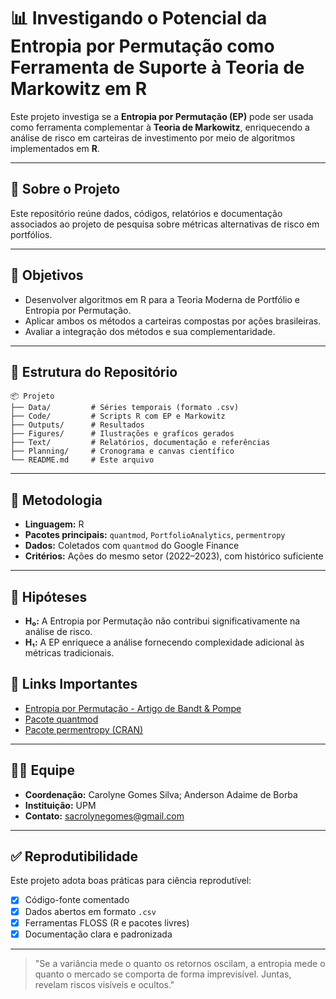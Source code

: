 # 📊 Investigando o Potencial da Entropia por Permutação como Ferramenta de Suporte à Teoria de Markowitz em R

Este projeto investiga se a **Entropia por Permutação (EP)** pode ser usada como ferramenta complementar à **Teoria de Markowitz**, enriquecendo a análise de risco em carteiras de investimento por meio de algoritmos implementados em **R**.

---

## 📌 Sobre o Projeto
Este repositório reúne dados, códigos, relatórios e documentação associados ao projeto de pesquisa sobre métricas alternativas de risco em portfólios.

---

## 🎯 Objetivos
- Desenvolver algoritmos em R para a Teoria Moderna de Portfólio e Entropia por Permutação.
- Aplicar ambos os métodos a carteiras compostas por ações brasileiras.
- Avaliar a integração dos métodos e sua complementaridade.

---

## 📁 Estrutura do Repositório
```
📦 Projeto
├── Data/         # Séries temporais (formato .csv)
├── Code/         # Scripts R com EP e Markowitz
├── Outputs/      # Resultados
├── Figures/      # Ilustrações e grafícos gerados
├── Text/         # Relatórios, documentação e referências
├── Planning/     # Cronograma e canvas científico
└── README.md     # Este arquivo
```

---

## 🔬 Metodologia
- **Linguagem:** R
- **Pacotes principais:** `quantmod`, `PortfolioAnalytics`, `permentropy`
- **Dados:** Coletados com `quantmod` do Google Finance
- **Critérios:** Ações do mesmo setor (2022–2023), com histórico suficiente

---

## 🔎 Hipóteses
- **H₀:** A Entropia por Permutação não contribui significativamente na análise de risco.
- **H₁:** A EP enriquece a análise fornecendo complexidade adicional às métricas tradicionais.

## 🔗 Links Importantes
- [Entropia por Permutação - Artigo de Bandt & Pompe](https://link.aps.org/doi/10.1103/PhysRevLett.88.174102)
- [Pacote quantmod](https://www.quantmod.com/)
- [Pacote permentropy (CRAN)](https://cran.r-project.org/package=permentropy)

---

## 👨‍💻 Equipe
- **Coordenação:** Carolyne Gomes Silva; Anderson Adaime de Borba
- **Instituição:** UPM
- **Contato:** sacrolynegomes@gmail.com

---

## ✅ Reprodutibilidade
Este projeto adota boas práticas para ciência reprodutível:
- [x] Código-fonte comentado
- [x] Dados abertos em formato `.csv`
- [x] Ferramentas FLOSS (R e pacotes livres)
- [x] Documentação clara e padronizada

---

> "Se a variância mede o quanto os retornos oscilam, a entropia mede o quanto o mercado se comporta de forma imprevisível. Juntas, revelam riscos visíveis e ocultos."
